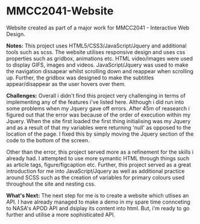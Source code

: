 # MMCC2041-Website
Website created as part of a major work for MMCC2041 - Interactive Web Design.

**Notes:**
This project uses HTML5/CSS3/JavaScript/Jquery and additional tools such as scss.
The website utilises responsive design and uses css properties such as gridbox, animations etc.
HTML video/images were used to display GIFS, images and videos.
JavaScript/Jquery was used to make the navigation dissapear whilst scrolling down and reappear when scrolling up. Further, the gridbox was designed to make the subtitles appear/disappear as the user hovers over them.

**Challenges:**
Overall i didn't find this project very challenging in terms of implementing any of the features i've listed here. Although i did run into some problems when my Jquery gave off errors. After 45m of reasearch i figured out that the error was because of the order of execution within my Jquery. When the site first loaded the first thing initialising was my Jquery and as a result of that my variables were returning 'null' as opposed to the location of the page. I fixed this by simply moving the Jquery section of the code to the bottom of the screen.

Other than the error, this project served more as a refinement for the skills i already had. I attempted to use more symantic HTML through things such as article tags, figure/figcaption etc. Further, this project served as a great introduction for me into JavaScript/Jquery as well as additional practice around SCSS such as the creation of variables for primary colours used throughout the site and nesting css.

**What's Next:**
The next step for me is to create a website which utlises an API. I have already managed to make a demo in my spare time connceting to NASA's APOD API and dsiplay its content into html. But, i'm ready to go further and utilise a more sophisticated API.
